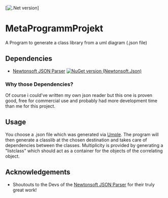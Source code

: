 [![.Net version ](https://img.shields.io/badge/.NET-5.0-blue)]
# MetaProgrammProjekt
A Program to generate a class library from a uml diagram (.json file)

## Dependencies
-  [Newtonsoft JSON Parser](https://www.newtonsoft.com/json) [![NuGet version (Newtonsoft.Json)](https://img.shields.io/nuget/v/Newtonsoft.Json.svg?style=flat-square)](https://www.nuget.org/packages/Newtonsoft.Json/)

### Why those Dependencies?
Of course i could've written my own json reader but this one is proven good, free for commercial use and probably had more development time than me for this project.

## Usage

You choose a .json file which was generated via [Umple](https://cruise.umple.org/umpleonline/). The program will then generate a classlib at the chosen destination and takes care
of dependencies between the classes. Multiplicity is provided by generating a "listclass" which should act as a container for the objects of the correlating object.

## Acknowledgements
- Shoutouts to the Devs of the [Newtonsoft JSON Parser](https://www.newtonsoft.com/json) for their truly great work!



